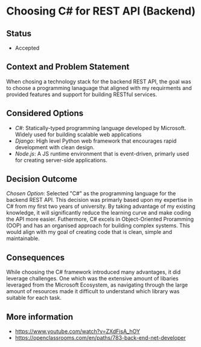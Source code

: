 
# Choosing C# for REST API (Backend)

## Status 
- Accepted

## Context and Problem Statement 
When chosing a technology stack for the backend REST API, the goal was to choose a programming lanaguage that aligned with my requirments and provided features and support for building RESTful services. 

## Considered Options
- _C#_: Statically-typed programming language developed by Microsoft. Widely used for building scalable web applications
- _Django_: High level Python web framework that encourages rapid development with clean design. 
- _Node.js_: A JS runtime environment that is event-driven, primarly used for creating server-side applications.

## Decision Outcome 
_Chosen Option_: Selected "C#" as the programming language for the backend REST API. This decision was primarly based upon my expertise in C# from my first two years of university. By taking advantage of my existing knowledge, it will significantly reduce the learning curve and make coding the API more easier. Futhermore, C# excels in Object-Oriented Proramming (OOP) and has an organised approach for building complex systems. This would align with my goal of creating code that is clean, simple and maintainable.

## Consequences
While choosing the C# framework introduced many advantages, it did leverage challenges. One which was the extensive amount of libaries leveraged from the Microsoft Ecosystem, as navigating through the large amount of resources made it difficult to understand which library was suitable for each task.

## More information 
- https://www.youtube.com/watch?v=ZXdFisA_hOY
- https://openclassrooms.com/en/paths/783-back-end-net-developer
